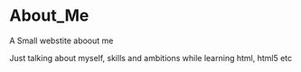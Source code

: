 # About_Me
A Small webstite aboout me

Just talking about myself, skills and ambitions while learning html, html5 etc
